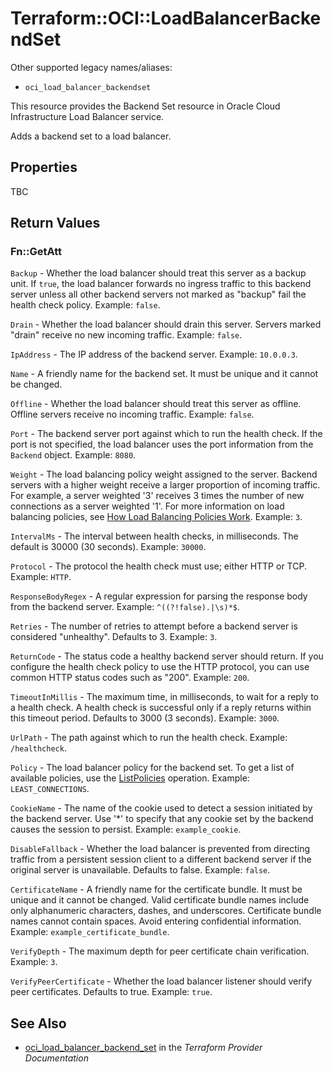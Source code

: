 # Terraform::OCI::LoadBalancerBackendSet

Other supported legacy names/aliases:
  * `oci_load_balancer_backendset`

This resource provides the Backend Set resource in Oracle Cloud Infrastructure Load Balancer service.

Adds a backend set to a load balancer.

## Properties

TBC

## Return Values

### Fn::GetAtt

`Backup` - Whether the load balancer should treat this server as a backup unit. If `true`, the load balancer forwards no ingress traffic to this backend server unless all other backend servers not marked as "backup" fail the health check policy.  Example: `false`.

`Drain` - Whether the load balancer should drain this server. Servers marked "drain" receive no new incoming traffic.  Example: `false`.

`IpAddress` - The IP address of the backend server.  Example: `10.0.0.3`.

`Name` - A friendly name for the backend set. It must be unique and it cannot be changed.

`Offline` - Whether the load balancer should treat this server as offline. Offline servers receive no incoming traffic.  Example: `false`.

`Port` - The backend server port against which to run the health check. If the port is not specified, the load balancer uses the port information from the `Backend` object.  Example: `8080`.

`Weight` - The load balancing policy weight assigned to the server. Backend servers with a higher weight receive a larger proportion of incoming traffic. For example, a server weighted '3' receives 3 times the number of new connections as a server weighted '1'. For more information on load balancing policies, see [How Load Balancing Policies Work](https://docs.cloud.oracle.com/iaas/Content/Balance/Reference/lbpolicies.htm).  Example: `3`.

`IntervalMs` - The interval between health checks, in milliseconds. The default is 30000 (30 seconds).  Example: `30000`.

`Protocol` - The protocol the health check must use; either HTTP or TCP.  Example: `HTTP`.

`ResponseBodyRegex` - A regular expression for parsing the response body from the backend server.  Example: `^((?!false).|\s)*$`.

`Retries` - The number of retries to attempt before a backend server is considered "unhealthy". Defaults to 3.  Example: `3`.

`ReturnCode` - The status code a healthy backend server should return. If you configure the health check policy to use the HTTP protocol, you can use common HTTP status codes such as "200".  Example: `200`.

`TimeoutInMillis` - The maximum time, in milliseconds, to wait for a reply to a health check. A health check is successful only if a reply returns within this timeout period. Defaults to 3000 (3 seconds).  Example: `3000`.

`UrlPath` - The path against which to run the health check.  Example: `/healthcheck`.

`Policy` - The load balancer policy for the backend set. To get a list of available policies, use the [ListPolicies](https://docs.cloud.oracle.com/iaas/api/#/en/loadbalancer/20170115/LoadBalancerPolicy/ListPolicies) operation.  Example: `LEAST_CONNECTIONS`.

`CookieName` - The name of the cookie used to detect a session initiated by the backend server. Use '*' to specify that any cookie set by the backend causes the session to persist.  Example: `example_cookie`.

`DisableFallback` - Whether the load balancer is prevented from directing traffic from a persistent session client to a different backend server if the original server is unavailable. Defaults to false.  Example: `false`.

`CertificateName` - A friendly name for the certificate bundle. It must be unique and it cannot be changed. Valid certificate bundle names include only alphanumeric characters, dashes, and underscores. Certificate bundle names cannot contain spaces. Avoid entering confidential information.  Example: `example_certificate_bundle`.

`VerifyDepth` - The maximum depth for peer certificate chain verification.  Example: `3`.

`VerifyPeerCertificate` - Whether the load balancer listener should verify peer certificates. Defaults to true.   Example: `true`.

## See Also

* [oci_load_balancer_backend_set](https://www.terraform.io/docs/providers/oci/r/load_balancer_backend_set.html) in the _Terraform Provider Documentation_